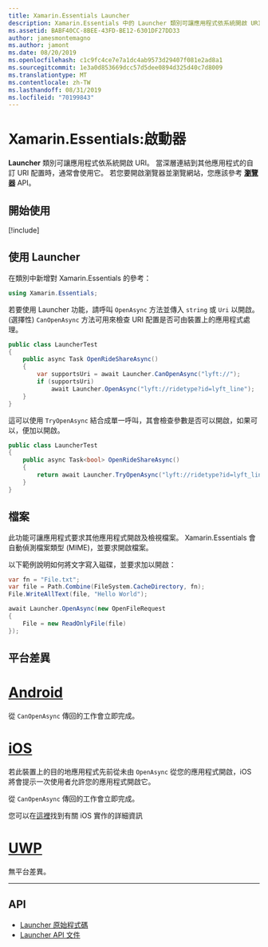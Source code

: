 ```yaml
---
title: Xamarin.Essentials Launcher
description: Xamarin.Essentials 中的 Launcher 類別可讓應用程式依系統開啟 URI。
ms.assetid: BABF40CC-8BEE-43FD-BE12-6301DF27DD33
author: jamesmontemagno
ms.author: jamont
ms.date: 08/20/2019
ms.openlocfilehash: c1c9fc4ce7e7a1dc4ab9573d29407f081e2ad8a1
ms.sourcegitcommit: 1e3a0d853669dcc57d5dee0894d325d40c7d8009
ms.translationtype: MT
ms.contentlocale: zh-TW
ms.lasthandoff: 08/31/2019
ms.locfileid: "70199843"
---
```

# <a name="xamarinessentials-launcher"></a>Xamarin.Essentials:啟動器

**Launcher** 類別可讓應用程式依系統開啟 URI。 當深層連結到其他應用程式的自訂 URI 配置時，通常會使用它。 若您要開啟瀏覽器並瀏覽網站，您應該參考 **[瀏覽器](open-browser.md)** API。

## <a name="get-started"></a>開始使用

[!include[](~/essentials/includes/get-started.md)]

## <a name="using-launcher"></a>使用 Launcher

在類別中新增對 Xamarin.Essentials 的參考：

```csharp
using Xamarin.Essentials;
```

若要使用 Launcher 功能，請呼叫 `OpenAsync` 方法並傳入 `string` 或 `Uri` 以開啟。 (選擇性) `CanOpenAsync` 方法可用來檢查 URI 配置是否可由裝置上的應用程式處理。

```csharp
public class LauncherTest
{
    public async Task OpenRideShareAsync()
    {
        var supportsUri = await Launcher.CanOpenAsync("lyft://");
        if (supportsUri)
            await Launcher.OpenAsync("lyft://ridetype?id=lyft_line");
    }
}
```

這可以使用 `TryOpenAsync` 結合成單一呼叫，其會檢查參數是否可以開啟，如果可以，便加以開啟。

```csharp
public class LauncherTest
{
    public async Task<bool> OpenRideShareAsync()
    {
        return await Launcher.TryOpenAsync("lyft://ridetype?id=lyft_line");
    }
}
```

## <a name="files"></a>檔案

此功能可讓應用程式要求其他應用程式開啟及檢視檔案。 Xamarin.Essentials 會自動偵測檔案類型 (MIME)，並要求開啟檔案。

以下範例說明如何將文字寫入磁碟，並要求加以開啟：

```csharp
var fn = "File.txt";
var file = Path.Combine(FileSystem.CacheDirectory, fn);
File.WriteAllText(file, "Hello World");

await Launcher.OpenAsync(new OpenFileRequest
{
    File = new ReadOnlyFile(file)
});
```

## <a name="platform-differences"></a>平台差異

# <a name="androidtabandroid"></a>[Android](#tab/android)

從 `CanOpenAsync` 傳回的工作會立即完成。

# <a name="iostabios"></a>[iOS](#tab/ios)

若此裝置上的目的地應用程式先前從未由 `OpenAsync` 從您的應用程式開啟，iOS 將會提示一次使用者允許您的應用程式開啟它。

從 `CanOpenAsync` 傳回的工作會立即完成。

您可以在[這裡](xref:UIKit.UIApplication.CanOpenUrl*)找到有關 iOS 實作的詳細資訊

# <a name="uwptabuwp"></a>[UWP](#tab/uwp)

無平台差異。

-----

## <a name="api"></a>API

- [Launcher 原始程式碼](https://github.com/xamarin/Essentials/tree/master/Xamarin.Essentials/Launcher)
- [Launcher API 文件](xref:Xamarin.Essentials.Launcher)
